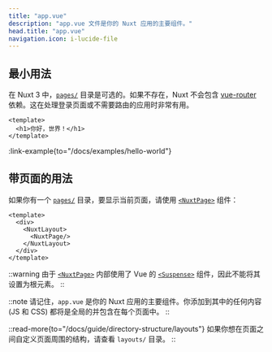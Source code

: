 ```yaml
---
title: "app.vue"
description: "app.vue 文件是你的 Nuxt 应用的主要组件。"
head.title: "app.vue"
navigation.icon: i-lucide-file
---
```


## 最小用法

在 Nuxt 3 中，[`pages/`](/docs/guide/directory-structure/pages) 目录是可选的。如果不存在，Nuxt 不会包含 [vue-router](https://router.vuejs.org) 依赖。这在处理登录页面或不需要路由的应用时非常有用。

```vue [app.vue]
<template>
  <h1>你好，世界！</h1>
</template>
```

:link-example{to="/docs/examples/hello-world"}

## 带页面的用法

如果你有一个 [`pages/`](/docs/guide/directory-structure/pages) 目录，要显示当前页面，请使用 [`<NuxtPage>`](/docs/api/components/nuxt-page) 组件：

```vue [app.vue]
<template>
  <div>
    <NuxtLayout>
      <NuxtPage/>
    </NuxtLayout>
  </div>
</template>
```

::warning
由于 [`<NuxtPage>`](/docs/api/components/nuxt-page) 内部使用了 Vue 的 [`<Suspense>`](https://vue.zhcndoc.com/guide/built-ins/suspense.html#suspense) 组件，因此不能将其设置为根元素。
::

::note
请记住，`app.vue` 是你的 Nuxt 应用的主要组件。你添加到其中的任何内容 (JS 和 CSS) 都将是全局的并包含在每个页面中。
::

::read-more{to="/docs/guide/directory-structure/layouts"}
如果你想在页面之间自定义页面周围的结构，请查看 `layouts/` 目录。
::
